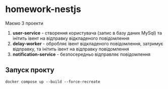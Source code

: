 # homework-nestjs
Маємо 3 проекти
1. **user-service** - створення користувача (запис в базу даних MySql) та інітить івент на відправку відкладеного повідомлення
2. **delay-worker** - обробляє івент відкладеного повідомлення, затримує відправку, та інітить івент на відправку повідомлення
3. **notification-service** - безпосередньо відправляє повідомлення

## Запуск прокту
``docker compose up --build --force-recreate``
